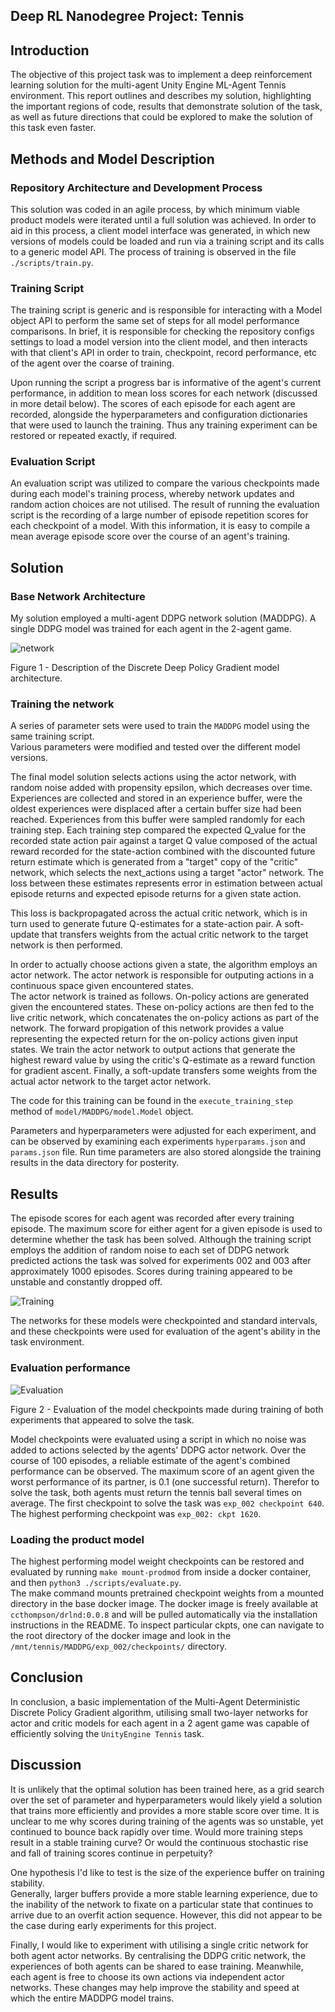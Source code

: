 ## Deep RL Nanodegree Project: Tennis

## Introduction

The objective of this project task was to implement a deep reinforcement learning solution for the 
multi-agent Unity Engine ML-Agent Tennis environment.  This report outlines and 
describes my solution, highlighting the important regions of code, results that demonstrate 
solution of the task,  as well as future directions that could be explored to make the solution of 
this task even faster.  

## Methods and Model Description
### Repository Architecture and Development Process
This solution was coded in an agile process, by which minimum viable product models were iterated 
until a full solution was achieved.  In order to aid in this process, a client model interface was 
generated, in which new versions of models could be loaded and run via a training script and its 
calls to a generic model API.  The process of training is observed in the file `./scripts/train.py`.

### Training Script
The training script is generic and is responsible for interacting with a Model object API to perform
 the same set of steps for all model performance comparisons.  In brief, it is responsible for 
checking the repository configs settings to load a model version into the client model, and then 
interacts with that client's API in order to train, checkpoint, record performance, etc of the 
agent over the coarse of training.  

Upon running the script a progress bar is informative of the agent's current performance, in 
addition to mean loss scores for each network (discussed in more detail below).  The scores of each 
episode for each agent are recorded, alongside the hyperparameters and configuration dictionaries 
that were used to launch the training.  Thus any training experiment can be restored or repeated 
exactly, if required.

### Evaluation Script
An evaluation script was utilized to compare the various checkpoints made during each model's 
training process, whereby network updates and random action choices are not utilised.  The result
of running the evaluation script is the recording of a large number of episode repetition scores for
each checkpoint of a model.  With this information, it is easy to compile a mean average episode 
score over the course of an agent's training.  


## Solution

### Base Network Architecture

My solution employed a multi-agent DDPG network solution (MADDPG).  A single
DDPG model was trained for each agent in the 2-agent game.  

![network](images/DDPG_Network.png)

Figure 1 - Description of the Discrete Deep Policy Gradient model architecture.  

### Training the network

A series of parameter sets were used to train the `MADDPG` model using the same training script.  
Various parameters were modified and tested over the different model versions.  

The final model solution selects actions using the actor network, with random noise added with 
propensity epsilon, which decreases over time.  Experiences are 
collected and stored  in an experience buffer, were the oldest experiences were
displaced after a certain buffer size had been reached.  Experiences from this buffer were sampled
randomly for each training step.  Each training step compared the expected Q_value for the recorded
state action pair against a target Q value composed of the actual reward recorded for the 
state-action combined with the discounted future return estimate which is generated from a "target"
copy of the "critic" network, which selects the next_actions using a target "actor" network.  The 
loss between these estimates represents error in estimation between actual episode returns and 
expected episode returns for a given state action.  

This loss is backpropagated across the actual critic network, which is in turn used to generate 
future Q-estimates for a state-action pair.  A soft-update that transfers weights from the actual critic
network to the target network is then performed.  

In order to actually choose actions given a state, the algorithm employs an actor network.  The 
actor network is responsible for outputing actions in a continuous space given encountered states.  
The actor network is trained as follows.  On-policy actions are generated given the encountered 
states.  These on-policy actions are then fed to the live critic network, which concatenates 
the on-policy actions as part of the network.  The forward propigation of this network provides a 
value representing the expected return for the on-policy actions given input states.  We train the 
actor network to output actions that generate the highest reward value by using the critic's 
Q-estimate as a reward function for gradient ascent.  Finally, a soft-update transfers 
some weights from the actual actor network to the target actor network.   

The code for this training can be found in the `execute_training_step` method of 
`model/MADDPG/model.Model` object.

Parameters and hyperparameters were adjusted for each experiment, and can be observed by examining
each experiments `hyperparams.json` and `params.json` file.  Run time parameters are also stored
alongside the training results in the data directory for posterity.  



## Results  

The episode scores for each agent was recorded after every training episode.  The maximum score for
either agent for a given episode is used to determine whether the task has been solved.  Although
the training script employs the addition of random noise to each set of DDPG network predicted 
actions the task was solved for experiments 002 and 003 after approximately 1000 episodes.  Scores
during training appeared to be unstable and constantly dropped off.

![Training](images/train.png)

The networks for these models were checkpointed and standard intervals, and these checkpoints were 
used for evaluation of the agent's ability in the task environment.  

### Evaluation performance

![Evaluation](images/eval.png)

Figure 2 - Evaluation of the model checkpoints made during training of both experiments that 
appeared to solve the task. 

Model checkpoints were evaluated using a script in which no noise was added to actions selected
by the agents' DDPG actor network.  Over the course of 100 episodes, a reliable estimate of 
the agent's combined performance can be observed.  The maximum score of an agent given the worst
performance of its partner, is 0.1 (one successful return).  Therefor to solve the task, both agents
must return the tennis ball several times on average.  The first checkpoint to solve the task was 
`exp_002 checkpoint 640`.  The highest performing checkpoint was `exp_002: ckpt 1620`.  

### Loading the product model
The highest performing model weight checkpoints can be restored and evaluated by running 
`make mount-prodmod` from inside a docker container, and then `python3 ./scripts/evaluate.py`.  
The make command mounts pretrained checkpoint weights from a mounted directory in the base docker 
image.  The docker image is freely available at `ccthompson/drlnd:0.0.8` and will be pulled 
automatically via the installation instructions in the README.  To inspect particular ckpts, one
can navigate to the root directory of the docker image and look in the 
`/mnt/tennis/MADDPG/exp_002/checkpoints/` directory.  


## Conclusion
In conclusion, a basic implementation of the Multi-Agent Deterministic Discrete Policy Gradient 
algorithm, utilising small two-layer networks for actor and critic models for each agent in a 2 
agent game was capable of 
efficiently solving the `UnityEngine Tennis` task. 

## Discussion

It is unlikely that the optimal solution has been trained here, as a grid search over the set of 
parameter and hyperparameters would likely yield a solution that trains more efficiently and 
provides a more stable score over time.  It is unclear to me why scores during training of the 
agents was so unstable, yet continued to bounce back rapidly over time.  Would more training steps
result in a stable training curve?  Or would the continuous stochastic rise and fall of training 
scores continue in perpetuity?  

One hypothesis I'd like to test is the size of the experience buffer on training stability.  
Generally, larger buffers provide a more stable learning experience, due to the inability of the 
network to fixate on a particular state that continues to arrive due to an overfit action sequence.
However, this did not appear to be the case during early experiments for this project.  

Finally, I would like to experiment with utilising a single critic network for both agent actor 
networks.  By centralising the DDPG critic network, the experiences of both agents can be 
shared to ease training.  Meanwhile, each agent is free to choose its own actions via independent
actor networks.  These changes may help improve the stability and speed at which the 
entire MADDPG model trains.  


